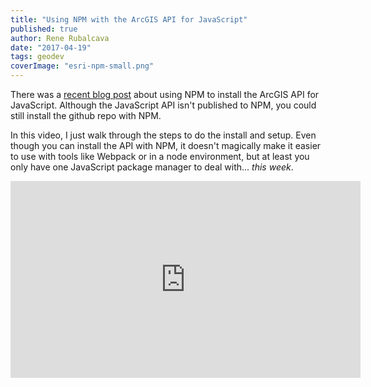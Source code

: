 ```yaml
---
title: "Using NPM with the ArcGIS API for JavaScript"
published: true
author: Rene Rubalcava
date: "2017-04-19"
tags: geodev
coverImage: "esri-npm-small.png"
---
```


There was a [recent blog post](https://geonet.esri.com/community/developers/web-developers/arcgis-api-for-javascript/blog/2017/04/13/npm-and-arcgis-api-for-javascript-43) about using NPM to install the ArcGIS API for JavaScript. Although the JavaScript API isn't published to NPM, you could still install the github repo with NPM.

In this video, I just walk through the steps to do the install and setup. Even though you can install the API with NPM, it doesn't magically make it easier to use with tools like Webpack or in a node environment, but at least you only have one JavaScript package manager to deal with... _this week_.

<iframe width="560" height="315" src="https://www.youtube.com/embed/i0MOsQ8rAjg" frameborder="0" allowfullscreen></iframe>
